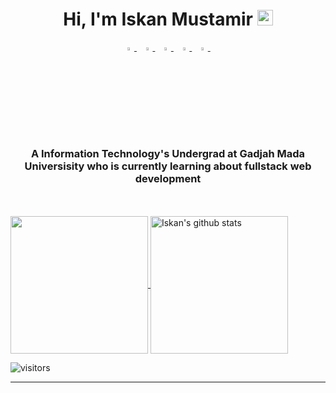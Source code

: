 <h1 align="center">Hi, I'm Iskan Mustamir <img src="https://media.giphy.com/media/hvRJCLFzcasrR4ia7z/giphy.gif" width="25px"></h1>

<p align="center">
  <a href="https://www.linkedin.com/in/iskanmr/">
   <img src="https://img.icons8.com/color/48/000000/linkedin.png" width="3.5%"/>
    </a><span>&nbsp;</span>
  <a href="https://twitter.com/iskanmr_">
    <img src="https://img.icons8.com/color/48/000000/twitter.png" width="3.5%"/>
  </a><span>&nbsp;</span>
  <a href="https://www.instagram.com/iskanmr/">
    <img src="https://img.icons8.com/fluent/48/000000/instagram-new.png" width="3.5%"/>
  </a><span>&nbsp;</span>
  <a href="mailto:iskan.mustamir1@gmail.com">
    <img src="https://img.icons8.com/fluent/48/000000/gmail.png" width="3.5%"/>
  </a><span>&nbsp;</span>
  <a href="https://github.com/IskanMr">
    <img src="https://img.icons8.com/fluent/48/000000/github.png" width="3.5%"/>
  </a><span>&nbsp;</span>
</p>
<h3 align="center">A Information Technology's Undergrad at Gadjah Mada Universisity who is currently learning about fullstack web development</h3>

<br>

<br>

  <a href="https://github.com/IskanMr">
    <img align="center" src="https://github-readme-stats.vercel.app/api/top-langs/?username=IskanMr&hide=ASP.NET,jupyter%20notebook&theme=dark&hide_langs_below=1" height="220px"/>
  </a>
  <a href="https://github.com/IskanMr">
   <img align="center" src="https://github-readme-stats.vercel.app/api?username=IskanMr&count_private=true&hide=stars&show_icons=true&theme=dark&line_height=27" alt="Iskan's github stats" height="220px" />
  </a>



![visitors](https://visitor-badge.laobi.icu/badge?page_id=IskanMr.408179647)

------
